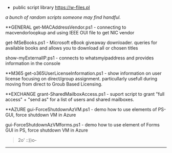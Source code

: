 *  public script library https://w-files.pl

*a bunch of random scripts someone may find handful.*

**GENERAL 
  get-MACAddressVendor.ps1 
    - connecting to macvendorloopkup and using IEEE OUI file to get NIC vendor
  
  get-MSeBooks.ps1 
    - Microsoft eBook giveaway downloader. queries for available books and allows 
      you to download all or chosen titles

  show-myExternalIP.ps1 
    - connects to whatsmyipaddress and provides information in the console

**M365
  get-o365UserLicenseInformation.ps1
    - show information on user license focusing on direct/group assignment. particullarly
      usefull during moving from direct to Groub Based Licensing.

**EXCHANGE
  grant-SharedMailboxAccess.ps1 - suport script to grant "full access" + "send as" for 
      a list of users and shared mailboxes. 

**AZURE
  gui-ForceShutdownAzVM.ps1 - demo how to use elements of PS-GUI, force shutdown VM in Azure

  gui-ForceShutdownAzVMforms.ps1 - demo how to use element of Forms GUI in PS, force shutdown
      VM in Azure


>2o' ::))o-
  
**************************************************************
